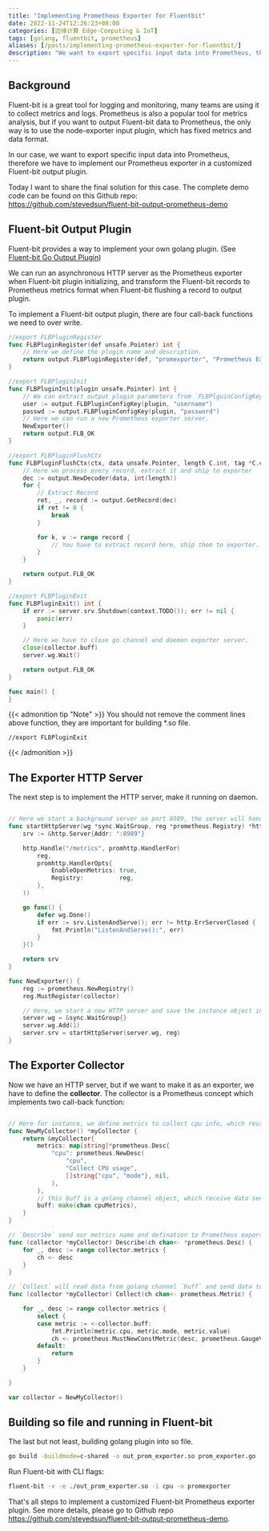 ```yaml
---
title: "Implementing Prometheus Exporter for Fluentbit"
date: 2022-11-24T12:26:23+08:00
categories: [边缘计算 Edge-Computing & IoT]
tags: [golang, fluentbit, prometheus]
aliases: [/posts/implementing-prometheus-exporter-for-fluentbit/]
description: "We want to export specific input data into Prometheus, therefore we have to implement our Prometheus exporter in a customized Fluent-bit output plugin."
---
```


## Background

Fluent-bit is a great tool for logging and monitoring, many teams are using it to collect metrics and logs. Prometheus is also a popular tool for metrics analysis, but if you want to output Fluent-bit data to Prometheus, the only way is to use the node-exporter input plugin, which has fixed metrics and data format.

In our case, we want to export specific input data into Prometheus, therefore we have to implement our Prometheus exporter in a customized Fluent-bit output plugin.

Today I want to share the final solution for this case. The complete demo code can be found on this Github repo: <https://github.com/stevedsun/fluent-bit-output-prometheus-demo>

## Fluent-bit Output Plugin

Fluent-bit provides a way to implement your own golang plugin. (See [Fluent-bit Go Output Plugin](https://docs.fluentbit.io/manual/v/1.9-pre/development/golang-output-plugins))

We can run an asynchronous HTTP server as the Prometheus exporter when Fluent-bit plugin initializing, and transform the Fluent-bit records to Prometheus metrics format when Fluent-bit flushing a record to output plugin.

To implement a Fluent-bit output plugin, there are four call-back functions we need to over write.

```go
//export FLBPluginRegister
func FLBPluginRegister(def unsafe.Pointer) int {
    // Here we define the plugin name and description.
	return output.FLBPluginRegister(def, "promexporter", "Prometheus Exporter")
}

//export FLBPluginInit
func FLBPluginInit(plugin unsafe.Pointer) int {
    // We can extract output plugin parameters from `FLBPlguinConfigKey`.
	user := output.FLBPluginConfigKey(plugin, "username")
	passwd := output.FLBPluginConfigKey(plugin, "password")
    // Here we can run a new Prometheus exporter server.
	NewExporter()
	return output.FLB_OK
}

//export FLBPluginFlushCtx
func FLBPluginFlushCtx(ctx, data unsafe.Pointer, length C.int, tag *C.char) int {
    // Here we process every record, extract it and ship to exporter
	dec := output.NewDecoder(data, int(length))
	for {
		// Extract Record
		ret, _, record := output.GetRecord(dec)
		if ret != 0 {
			break
		}

		for k, v := range record {
			// You have to extract record here, ship them to exporter.
		}
	}

	return output.FLB_OK
}

//export FLBPluginExit
func FLBPluginExit() int {
	if err := server.srv.Shutdown(context.TODO()); err != nil {
		panic(err)
	}

    // Here we have to close go channel and daemon exporter server.
	close(collector.buff)
	server.wg.Wait()

	return output.FLB_OK
}

func main() {
}

```

{{< admonition tip "Note" >}}
You should not remove the comment lines above function, they are important for building \*.so file.

```
//export FLBPluginExit
```

{{< /admonition >}}

## The Exporter HTTP Server

The next step is to implement the HTTP server, make it running on daemon.

```go

// Here we start a background server on port 8989, the server will handle `/metrics` path, prometheus exporter will implement the handler.
func startHttpServer(wg *sync.WaitGroup, reg *prometheus.Registry) *http.Server {
	srv := &http.Server{Addr: ":8989"}

	http.Handle("/metrics", promhttp.HandlerFor(
		reg,
		promhttp.HandlerOpts{
			EnableOpenMetrics: true,
			Registry:          reg,
		},
	))

	go func() {
		defer wg.Done()
		if err := srv.ListenAndServe(); err != http.ErrServerClosed {
			fmt.Println("ListenAndServe():", err)
		}
	}()

	return srv
}

func NewExporter() {
	reg := prometheus.NewRegistry()
	reg.MustRegister(collector)

    // Here, we start a new HTTP server and save the instance object into a golang sync.WaitGroup, so that we can watch its status in `FLBPluginExit`
	server.wg = &sync.WaitGroup{}
	server.wg.Add(1)
	server.srv = startHttpServer(server.wg, reg)
}

```

## The Exporter Collector

Now we have an HTTP server, but if we want to make it as an exporter, we have to define the **collector**. The collector is a Prometheus concept which implements two call-back function:

```go

// Here for instance, we define metrics to collect cpu info, which reuses the default Fluent-bit CPU metrics input data
func NewMyCollector() *myCollector {
	return &myCollector{
		metrics: map[string]*prometheus.Desc{
			"cpu": prometheus.NewDesc(
				"cpu",
				"Collect CPU usage",
				[]string{"cpu", "mode"}, nil,
			),
		},
		// this buff is a golang channel object, which receive data sending from `FLBPluginFlushCtx` function
		buff: make(chan cpuMetrics),
	}
}

// `Describe` send our metrics name and defination to Prometheus exporter
func (collector *myCollector) Describe(ch chan<- *prometheus.Desc) {
	for _, desc := range collector.metrics {
		ch <- desc
	}
}

// `Collect` will read data from golang channel `buff` and send data to HTTP server handler
func (collector *myCollector) Collect(ch chan<- prometheus.Metric) {

	for _, desc := range collector.metrics {
		select {
		case metric := <-collector.buff:
			fmt.Println(metric.cpu, metric.mode, metric.value)
			ch <- prometheus.MustNewConstMetric(desc, prometheus.GaugeValue, metric.value, metric.cpu, metric.mode)
		default:
			return
		}
	}

}

var collector = NewMyCollector()
```

## Building so file and running in Fluent-bit

The last but not least, building golang plugin into so file.

```bash
go build -buildmode=c-shared -o out_prom_exporter.so prom_exporter.go
```

Run Fluent-bit with CLI flags:

```bash
fluent-bit -v -e ./out_prom_exporter.so -i cpu -o promexporter
```

That's all steps to implement a customized Fluent-bit Prometheus exporter plugin. See more details, please go to Github repo <https://github.com/stevedsun/fluent-bit-output-prometheus-demo>.

